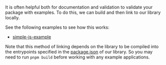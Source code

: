 It is often helpful both for documentation and validation to validate your package with examples. To do this, we can build and then link to our library locally.

See the following examples to see how this works:

- [simple-js-example](./simple-js-example)

Note that this method of linking depends on the library to be compiled into the entrypoints specified in the [package.json](../package.json) of our library. So you may need to run `pnpm build` before working with any example applications.
